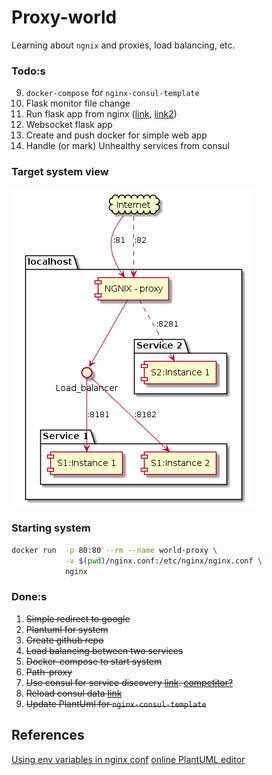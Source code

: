 # Proxy-world

Learning about `ngnix` and proxies, load balancing, etc.

### Todo:s
9. `docker-compose` for `nginx-consul-template`
13. Flask monitor file change
10. Run flask app from nginx ([link](https://www.digitalocean.com/community/tutorials/how-to-serve-flask-applications-with-uwsgi-and-nginx-on-ubuntu-14-04), [link2](https://github.com/tiangolo/uwsgi-nginx-flask-docker))
11. Websocket flask app
12. Create and push docker for simple web app
13. Handle (or mark) Unhealthy services from consul

### Target system view
![Overview of the system](system.png)

### Starting system
```bash
docker run  -p 80:80 --rm --name world-proxy \
            -v $(pwd)/nginx.conf:/etc/nginx/nginx.conf \
            nginx
```

### Done:s
1. ~~Simple redirect to google~~
3. ~~Plantuml for system~~
5. ~~Create github repo~~
2. ~~Load balancing between two services~~
4. ~~Docker-compose to start system~~
5. ~~Path-proxy~~
2. ~~Use consul for service discovery [link](https://github.com/hashicorp/consul-template/blob/master/examples/nginx.md). [competitor?](https://github.com/avthart/docker-consul-template/blob/master/examples/examples.md)~~
3. ~~Reload consul data [link](https://serverfault.com/questions/378581/nginx-config-reload-without-downtime)~~
10. ~~Update PlantUml for `nginx-consul-template`~~

## References
[Using env variables in nginx conf](https://docs.docker.com/samples/library/nginx/)
[online PlantUML editor](https://www.planttext.com/)
